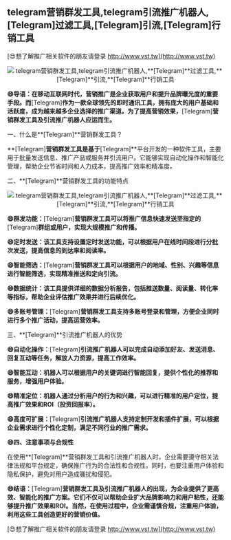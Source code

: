 ## **telegram营销群发工具,telegram引流推广机器人,**[Telegram]**过滤工具,**[Telegram]**引流,**[Telegram]**行销工具**

[😍想了解推广相关软件的朋友请登录 http://www.vst.tw](http://www.vst.tw)

 <center><img src="https://vst.tw/MP4/tuiguang/png/0.png" alt="telegram营销群发工具,telegram引流推广机器人,**[Telegram]**过滤工具,**[Telegram]**引流,**[Telegram]**行销工具"></center>

**😄导语：在移动互联网时代，营销推广是企业获取用户和提升品牌曝光度的重要手段。而**[Telegram]**作为一款全球领先的即时通讯工具，拥有庞大的用户基础和活跃度，成为越来越多企业选择的推广渠道。为了提高营销效果，**[Telegram]**营销群发工具及引流推广机器人应运而生。**

一、什么是**[Telegram]**营销群发工具？

**[Telegram]**营销群发工具是基于**[Telegram]**平台开发的一种软件工具，主要用于批量发送信息、推广产品或服务并引流用户。它能够实现自动化操作和智能化管理，帮助企业节省时间和人力成本，提高推广效率和精准度。

二、**[Telegram]**营销群发工具的功能特点

 <center><img src="https://vst.tw/MP4/tuiguang/png/0.png" alt="telegram营销群发工具,telegram引流推广机器人,**[Telegram]**过滤工具,**[Telegram]**引流,**[Telegram]**行销工具"></center>

**😄群发功能：**[Telegram]**营销群发工具可以将推广信息快速发送至指定的**[Telegram]**群组或用户，实现大规模推广和传播。**

**😄定时发送：该工具支持设置定时发送功能，可以根据用户在线时间段进行分批次发送，提高信息的到达率和阅读率。**

**😄智能筛选：**[Telegram]**营销群发工具可以根据用户的地域、性别、兴趣等信息进行智能筛选，实现精准推送和定向引流。**

**😄数据统计：该工具提供详细的数据分析报告，包括推送数量、阅读量、转化率等指标，帮助企业评估推广效果并进行后续优化。**

**😄多账号管理：**[Telegram]**营销群发工具支持多账号登录和管理，方便企业同时进行多个推广活动，提高运营效率。**

三、**[Telegram]**引流推广机器人的优势

**😄自动化操作：**[Telegram]**引流推广机器人可以完成自动添加好友、发送消息、回复互动等任务，解放人力资源，提高工作效率。**

**😄智能互动：机器人可以根据用户的关键词进行智能回复，提供个性化的推荐和服务，增强用户体验。**

**😄精准定位：机器人通过分析用户的行为和兴趣，可以进行精准的用户定位，提高推广效果和ROI（投资回报率）。**

**😄高度可扩展：**[Telegram]**引流推广机器人支持定制开发和插件扩展，可以根据企业需求进行个性化定制，满足不同行业的推广需求。**

**😄四、注意事项与合规性**

在使用**[Telegram]**营销群发工具和引流推广机器人时，企业需要遵守相关法律法规和平台规定，确保推广行为的合法性和合规性。同时，也要注重用户体验和隐私保护，避免对用户造成骚扰和侵犯。

**😄结语：**[Telegram]**营销群发工具及引流推广机器人的出现，为企业提供了更高效、智能化的推广方案。它们不仅可以帮助企业扩大品牌影响力和用户粘性，还能够提升推广效果和ROI。当然，在使用过程中，企业需谨慎合规，注重用户体验，利用这些工具创造更好的营销价值。**

[😍想了解推广相关软件的朋友请登录 http://www.vst.tw](http://www.vst.tw)



